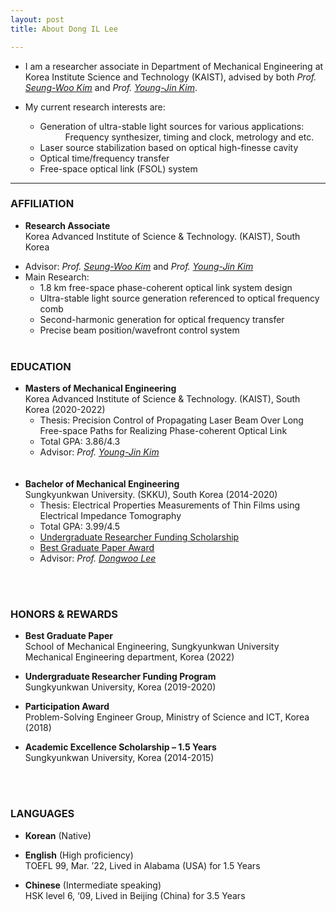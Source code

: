 ```yaml
---
layout: post
title: About Dong IL Lee

---
```


* I am a researcher associate in Department of Mechanical Engineering at Korea Institute Science and Technology (KAIST), advised by both _Prof._ [_Seung-Woo Kim_](http://jekyllrb.com) and _Prof._ [_Young-Jin Kim_](http://jekyllrb.com).

* My current research interests are:
  + Generation of ultra-stable light sources for various applications:<br/>
       <dd>Frequency synthesizer, timing and clock, metrology and etc.</dd>
  + Laser source stabilization based on optical high-finesse cavity
  + Optical time/frequency transfer
  + Free-space optical link (FSOL) system <br/>

<hr/>

### AFFILIATION

* __Research Associate__ <br/>
  Korea Advanced Institute of Science & Technology. (KAIST), South Korea <br/>


+ Advisor: _Prof._ [_Seung-Woo Kim_](http://jekyllrb.com) and _Prof._ [_Young-Jin Kim_](http://jekyllrb.com)
+ Main Research:
  + 1.8 km free-space phase-coherent optical link system design
  + Ultra-stable light source generation referenced to optical frequency comb
  + Second-harmonic generation for optical frequency transfer
  + Precise beam position/wavefront control system
    <br/>
    <br/>


### EDUCATION

* __Masters of Mechanical Engineering__ <br/>
  Korea Advanced Institute of Science & Technology. (KAIST), South Korea (2020-2022) <br/>
  * Thesis: Precision Control of Propagating Laser Beam Over Long Free-space Paths for Realizing Phase-coherent Optical Link <br/>
  * Total GPA: 3.86/4.3 <br/>
  * Advisor: _Prof._ [_Young-Jin Kim_](http://jekyllrb.com)
    <br/><br/><br/>
* __Bachelor of Mechanical Engineering__ <br/>
  Sungkyunkwan University. (SKKU), South Korea (2014-2020) <br/>
  * Thesis: Electrical Properties Measurements of Thin Films using Electrical Impedance Tomography
  * Total GPA: 3.99/4.5
  * <u>Undergraduate Researcher Funding Scholarship</u>
  * <u>Best Graduate Paper Award</u>
  * Advisor: _Prof._ [_Dongwoo Lee_](http://jekyllrb.com) <br/>

<br/><br/>

### HONORS & REWARDS
* __Best Graduate Paper__  <br/>
  School of Mechanical Engineering, Sungkyunkwan University Mechanical Engineering department, Korea (2022)

* __Undergraduate Researcher Funding Program__ <br/>
  Sungkyunkwan University, Korea (2019-2020)

* __Participation Award__ <br/>
  Problem-Solving Engineer Group, Ministry of Science and ICT, Korea (2018)

* __Academic Excellence Scholarship – 1.5 Years__ <br/>
  Sungkyunkwan University, Korea (2014-2015)

<br/><br/>

### LANGUAGES
* __Korean__ (Native) <br/>


* __English__ (High proficiency) <br/>
  TOEFL 99, Mar. ’22, Lived in Alabama (USA) for 1.5 Years


* __Chinese__ (Intermediate speaking) <br/>
  HSK level 6, ‘09, Lived in Beijing (China) for 3.5 Years


